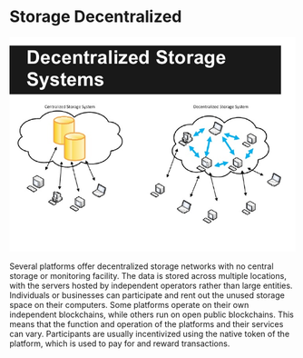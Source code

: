 # Storage Decentralized

![](../.gitbook/assets/large-scale-distributed-storage-systems-in-volunteer-computing-slide-8-728.jpg)

Several platforms offer decentralized storage networks with no central storage or monitoring facility. The data is stored across multiple locations, with the servers hosted by independent operators rather than large entities. Individuals or businesses can participate and rent out the unused storage space on their computers. Some platforms operate on their own independent blockchains, while others run on open public blockchains. This means that the function and operation of the platforms and their services can vary. Participants are usually incentivized using the native token of the platform, which is used to pay for and reward transactions.

